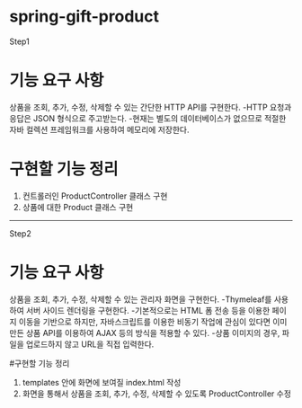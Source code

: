 # spring-gift-product
 
Step1
# 기능 요구 사항
상품을 조회, 추가, 수정, 삭제할 수 있는 간단한 HTTP API를 구현한다.
-HTTP 요청과 응답은 JSON 형식으로 주고받는다.
-현재는 별도의 데이터베이스가 없으므로 적절한 자바 컬렉션 프레임워크를 사용하여 메모리에 저장한다.

# 구현할 기능 정리
1. 컨트롤러인 ProductController 클래스 구현
2. 상품에 대한 Product 클래스 구현


-------------------------------------

Step2
# 기능 요구 사항
상품을 조회, 추가, 수정, 삭제할 수 있는 관리자 화면을 구현한다.
-Thymeleaf를 사용하여 서버 사이드 렌더링을 구현한다.
-기본적으로는 HTML 폼 전송 등을 이용한 페이지 이동을 기반으로 하지만, 자바스크립트를 이용한 비동기 작업에 관심이 있다면 이미 만든 상품 API를 이용하여 AJAX 등의 방식을 적용할 수 있다.
-상품 이미지의 경우, 파일을 업로드하지 않고 URL을 직접 입력한다.

#구현할 기능 정리
1. templates 안에 화면에 보여질 index.html 작성
2. 화면을 통해서 상품을 조회, 추가, 수정, 삭제할 수 있도록 ProductController 수정

